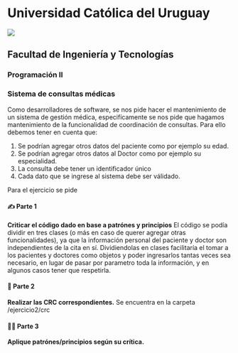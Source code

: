 # Universidad Católica del Uruguay
<img src="https://ucu.edu.uy/sites/all/themes/univer/logo.png">

## Facultad de Ingeniería y Tecnologías
### Programación II

### Sistema de consultas médicas

Como desarrolladores de software, se nos pide hacer el mantenimiento de un sistema de gestión médica, especifícamente se nos pide que hagamos mantenimiento de la funcionalidad de coordinación de consultas. Para ello debemos tener en cuenta que:
1. Se podrían agregar otros datos del paciente como por ejemplo su edad.
2. Se podrían agregar otros datos al Doctor como por ejemplo su especialidad.
3. La consulta debe tener un identificador único
4. Cada dato que se ingrese al sistema debe ser válidado.

Para el ejercicio se pide

#### ✍ Parte 1
**Criticar el código dado en base a patrónes y principios**
El código se podía dividir en tres clases (o más en caso de querer agregar otras funcionalidades), ya que la información personal del paciente y doctor son independientes de la cita en sí. Dividiendolas en clases facilitaría el tomar a los pacientes y doctores como objetos y poder ingresarlos tantas veces sea necesario, en lugar de pasar por parametro toda la información, y en algunos casos tener que respetirla. 

#### 🧐 Parte 2
**Realizar las CRC correspondientes.**
Se encuentra en la carpeta /ejercicio2/crc

#### 👩‍💻 Parte 3
**Aplique patrónes/principios según su crítica.**

